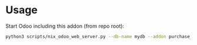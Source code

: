 # Usage

Start Odoo including this addon (from repo root):

```bash
python3 scripts/nix_odoo_web_server.py --db-name mydb --addon purchase_packaging_level_qty
```
